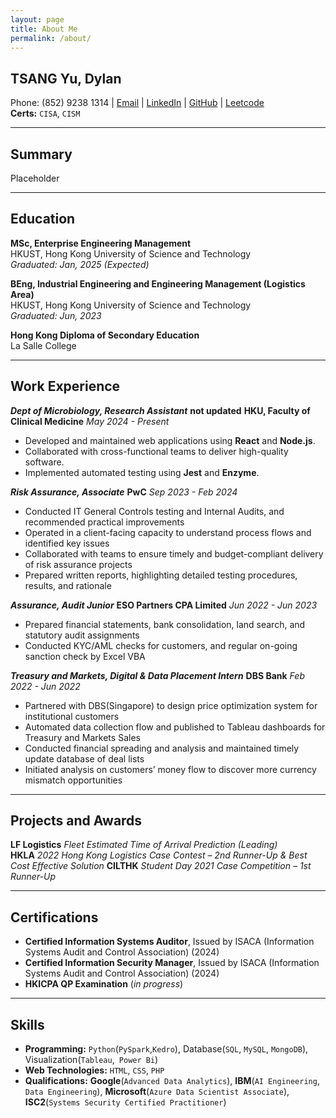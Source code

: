 ```yaml
---
layout: page
title: About Me
permalink: /about/
---
```


## TSANG Yu, Dylan  
Phone: (852) 9238 1314 | [Email](mailto:tsangyu110@gmail.com) | [LinkedIn](https://www.linkedin.com/in/tsangyu) | [GitHub](https://github.com/yutsang) | [Leetcode](https://leetcode.com/u/yutsang/)  
**Certs:** `CISA`, `CISM`

---

## Summary

Placeholder

---

## Education

**MSc, Enterprise Engineering Management**  
HKUST, Hong Kong University of Science and Technology  
*Graduated: Jan, 2025 (Expected)*

**BEng, Industrial Engineering and Engineering Management (Logistics Area)**  
HKUST, Hong Kong University of Science and Technology  
*Graduated: Jun, 2023*

**Hong Kong Diploma of Secondary Education**  
La Salle College

---

## Work Experience

***Dept of Microbiology, Research Assistant*** **not updated**
**HKU, Faculty of Clinical Medicine**
*May 2024 - Present*

- Developed and maintained web applications using **React** and **Node.js**.
- Collaborated with cross-functional teams to deliver high-quality software.
- Implemented automated testing using **Jest** and **Enzyme**.

***Risk Assurance, Associate***
**PwC**
*Sep 2023 - Feb 2024*

- Conducted IT General Controls testing and Internal Audits, and recommended practical improvements
- Operated in a client-facing capacity to understand process flows and identified key issues
- Collaborated with teams to ensure timely and budget-compliant delivery of risk assurance projects
- Prepared written reports, highlighting detailed testing procedures, results, and rationale

***Assurance, Audit Junior***
**ESO Partners CPA Limited**
*Jun 2022 - Jun 2023*

- Prepared financial statements, bank consolidation, land search, and statutory audit assignments
- Conducted KYC/AML checks for customers, and regular on-going sanction check by Excel VBA

***Treasury and Markets, Digital & Data Placement Intern***
**DBS Bank**
*Feb 2022 - Jun 2022*

- Partnered with DBS(Singapore) to design price optimization system for institutional customers
- Automated data collection flow and published to Tableau dashboards for Treasury and Markets Sales
- Conducted financial spreading and analysis and maintained timely update database of deal lists
- Initiated analysis on customers’ money flow to discover more currency mismatch opportunities

---

## Projects and Awards  
**LF Logistics**
*Fleet Estimated Time of Arrival Prediction (Leading)*  
**HKLA**
*2022 Hong Kong Logistics Case Contest – 2nd Runner-Up & Best Cost Effective Solution*
**CILTHK**
*Student Day 2021 Case Competition – 1st Runner-Up*

---

## Certifications

- **Certified Information Systems Auditor**, Issued by ISACA (Information Systems Audit and Control Association) (2024)
- **Certified Information Security Manager**, Issued by ISACA (Information Systems Audit and Control Association) (2024)
- **HKICPA QP Examination** (*in progress*)

---

## Skills

- **Programming:** `Python`(`PySpark`,`Kedro`), Database(`SQL`, `MySQL`, `MongoDB`), Visualization(`Tableau`,` Power Bi`)
- **Web Technologies:** `HTML`, `CSS`, `PHP`
- **Qualifications:** **Google**(`Advanced Data Analytics`), **IBM**(`AI Engineering`, `Data Engineering`), **Microsoft**(`Azure Data Scientist Associate`), **ISC2**(`Systems Security Certified Practitioner`)